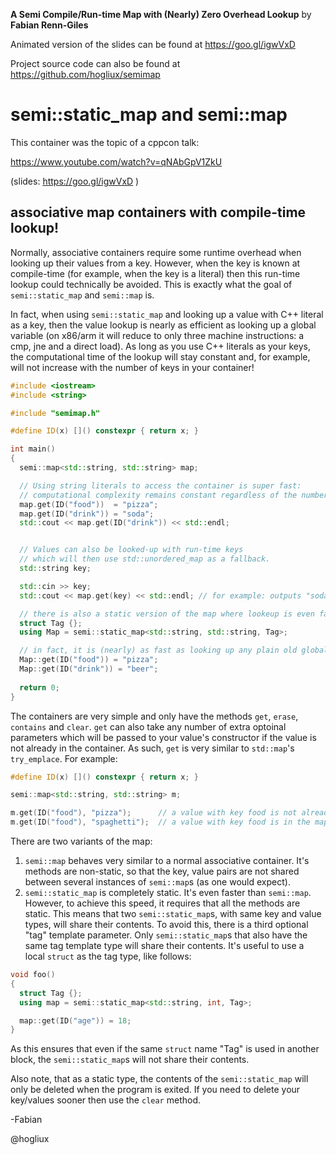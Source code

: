 **A Semi Compile/Run-time Map with (Nearly) Zero Overhead Lookup** by **Fabian Renn-Giles**

Animated version of the slides can be found at https://goo.gl/igwVxD 

Project source code can also be found at https://github.com/hogliux/semimap

semi::static_map and semi::map
==============================

This container was the topic of a cppcon talk:

https://www.youtube.com/watch?v=qNAbGpV1ZkU

(slides: https://goo.gl/igwVxD )


associative map containers with compile-time lookup!
----------------------------------------------------

Normally, associative containers require some runtime overhead when looking up their values from a key. However, when the key is known at compile-time (for example, when the key is a literal) then this run-time lookup could technically be avoided. This is exactly what the goal of `semi::static_map` and `semi::map` is.

In fact, when using `semi::static_map` and looking up a value with C++ literal as a key, then the value lookup is nearly as efficient as looking up a global variable (on x86/arm it will reduce to only three machine instructions: a cmp, jne and a direct load). As long as you use C++ literals as your keys, the computational time of the lookup will stay constant and, for example, will not increase with the number of keys in your container!

```c++
#include <iostream>
#include <string>

#include "semimap.h"

#define ID(x) []() constexpr { return x; }

int main()
{
  semi::map<std::string, std::string> map;

  // Using string literals to access the container is super fast:
  // computational complexity remains constant regardless of the number of key, value pairs!
  map.get(ID("food"))  = "pizza";
  map.get(ID("drink")) = "soda";
  std::cout << map.get(ID("drink")) << std::endl;


  // Values can also be looked-up with run-time keys
  // which will then use std::unordered_map as a fallback.
  std::string key;

  std::cin >> key;
  std::cout << map.get(key) << std::endl; // for example: outputs "soda" if key is "drink"

  // there is also a static version of the map where lookeup is even faster
  struct Tag {};
  using Map = semi::static_map<std::string, std::string, Tag>;

  // in fact, it is (nearly) as fast as looking up any plain old global variable
  Map::get(ID("food")) = "pizza";
  Map::get(ID("drink")) = "beer";
  
  return 0;
}
```

The containers are very simple and only have the methods `get`, `erase`, `contains` and `clear`. `get` can also take any number of extra optoinal parameters which will be passed to your value's constructor if the value is not already in the container. As such, `get` is very similar to `std::map`'s `try_emplace`. For example:

```c++
#define ID(x) []() constexpr { return x; }

semi::map<std::string, std::string> m;

m.get(ID("food"), "pizza");      // a value with key food is not already in the map so construct it with the parameter "pizza"
m.get(ID("food"), "spaghetti");  // a value with key food is in the map. The second parameter will not be used
```

There are two variants of the map:

1) `semi::map` behaves very similar to a normal associative container. It's methods are non-static, so that the key, value pairs are not shared between several instances of `semi::map`s (as one would expect).
2) `semi::static_map` is completely static. It's even faster than `semi::map`. However, to achieve this speed, it requires that all the methods are static. This means that two `semi::static_map`s, with same key and value types, will share their contents. To avoid this, there is a third optional "tag" template parameter. Only `semi::static_map`s that also have the same tag template type will share their contents. It's useful to use a local `struct` as the tag type, like follows:

```c++
void foo()
{
  struct Tag {};
  using map = semi::static_map<std::string, int, Tag>;

  map::get(ID("age")) = 18;
}
```

As this ensures that even if the same `struct` name "Tag" is used in another block, the `semi::static_map`s will not share their contents.

Also note, that as a static type, the contents of the `semi::static_map` will only be deleted when the program is exited. If you need to delete your key/values sooner then use the `clear` method.

-Fabian

@hogliux
